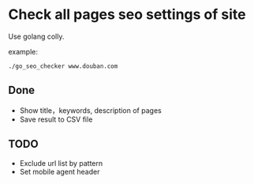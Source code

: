 # Check all pages seo settings of site
Use golang colly.

example:

    ./go_seo_checker www.douban.com

## Done
- Show title，keywords, description of pages
- Save result to CSV file

## TODO
- Exclude url list by pattern
- Set mobile agent header
